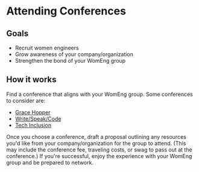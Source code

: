 # Attending Conferences

## Goals
* Recruit women engineers
* Grow awareness of your company/organization
* Strengthen the bond of your WomEng group

## How it works
Find a conference that aligns with your WomEng group. Some conferences to consider are:

* [Grace Hopper](http://ghc.anitaborg.org/)
* [Write/Speak/Code](http://www.writespeakcode.com/conference/)
* [Tech Inclusion](http://techinclusion.co/)

Once you choose a conference, draft a proposal outlining any resources you'd like from your company/organization for the group to attend. (This may include the conference fee, traveling costs, or swag to pass out at the conference.) If you're successful, enjoy the experience with your WomEng group and be prepared to network.
